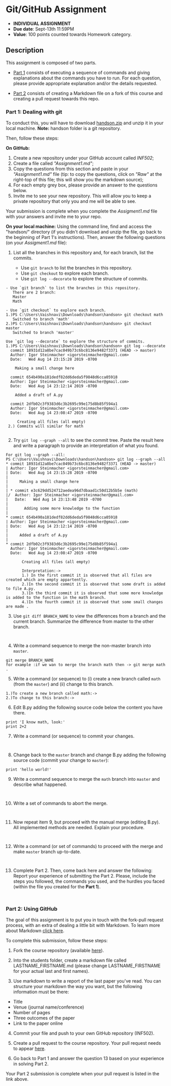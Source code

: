 # Git/GitHub Assignment

* **INDIVIDUAL ASSIGNMENT**
* **Due date**: Sept-13th 11:59PM
* **Value**: 100 points counted towards Homework category.

## Description
This assignment is composed of two parts. 
- [Part 1](#Part-1-Dealing-with-git) consists of executing a sequence of commands and giving explanations about the commands you have to run. For each question, please provide appropriate explanation and/or the details requested.

- [Part 2](#Part-2-Using-GitHub) consists of creating a Markdown file on a fork of this course and creating a pull request towards this repo.

### Part 1: Dealing with git

To conduct this, you will have to download [handson.zip](handson.zip) and unzip it in your local machine. **Note:** handson folder is a git repository.

Then, follow these steps:

**On GitHub:**
1. Create a new repository under your GitHub account called *INF502*;
2. Create a file called *"Assignment1.md"*;
3. Copy the questions from this section and paste in your *"Assignment1.md"* file (tip: to copy the questions, click on *"Raw"* at the right-top of this file; this will show you the markdown source);
4. For each empty grey box, please provide an answer to the questions below.
5. Invite me to see your new repository. This will allow you to keep a private repository that only you and me will be able to see.

Your submission is complete when you complete the *Assigment1.md* file with your answers and invite me to your repo.

**On your local machine:** Using the command line, find and access the "handson/" directory (if you didn't download and unzip the file, go back to the beginning of Part 1's instructions). Then, answer the following questions (on your *Assigment1.md* file):

1. List all the branches in this repository and, for each branch, list the commits.

    - Use `git branch` to list the branches in this repository.
    - Use `git checkout` to explore each branch.
    - Use `git log --decorate` to explore the structure of commits.

```
- Use `git branch` to list the branches in this repository.
   There are 2 branch:
   Master 
   Math 
   
- Use `git checkout` to explore each branch.
1.)PS C:\Users\Vaishnavi\Downloads\handson\handson> git checkout math
   Switched to branch 'math'
2.)PS C:\Users\Vaishnavi\Downloads\handson\handson> git checkout master
   Switched to branch 'master'
   
Use `git log --decorate` to explore the structure of commits.
1.)PS C:\Users\Vaishnavi\Downloads\handson\handson> git log --decorate
  commit 18931d12a8be7cac049b73c6bc8136e9482f3371 (HEAD -> master)
  Author: Igor Steinmacher <igorsteinmacher@gmail.com>
  Date:   Wed Aug 14 23:15:28 2019 -0700

    Making a small change here

  commit 654b490a181dedf82dd6deda5f9848d6cca05918
  Author: Igor Steinmacher <igorsteinmacher@gmail.com>
  Date:   Wed Aug 14 23:12:14 2019 -0700

    Added a draft of A.py

  commit 2dfb02c3f9383d6c3b2695c99e175d8b85f594a1
  Author: Igor Steinmacher <igorsteinmacher@gmail.com>
  Date:   Wed Aug 14 23:08:47 2019 -0700

     Creating all files (all empty)
 2.) Commits will similar for math 


```

2. Try `git log --graph --all` to see the commit tree. Paste the result here and write a paragraph to provide an interpretation of what you found.
```
For git log --graph --all:
PS C:\Users\Vaishnavi\Downloads\handson\handson> git log --graph --all
* commit 18931d12a8be7cac049b73c6bc8136e9482f3371 (HEAD -> master)
| Author: Igor Steinmacher <igorsteinmacher@gmail.com>
| Date:   Wed Aug 14 23:15:28 2019 -0700
|
|     Making a small change here
|
| * commit e3c629dd524712aedea96d7dbaad1c50d12b5b5e (math)
|/  Author: Igor Steinmacher <igorsteinmacher@gmail.com>
|   Date:   Wed Aug 14 23:13:48 2019 -0700
|
|       Adding some more knowledge to the function
|
* commit 654b490a181dedf82dd6deda5f9848d6cca05918
| Author: Igor Steinmacher <igorsteinmacher@gmail.com>
| Date:   Wed Aug 14 23:12:14 2019 -0700
|
|     Added a draft of A.py
|
* commit 2dfb02c3f9383d6c3b2695c99e175d8b85f594a1
  Author: Igor Steinmacher <igorsteinmacher@gmail.com>
  Date:   Wed Aug 14 23:08:47 2019 -0700

       Creating all files (all empty)
       
       Interpretation:->
       1.) In the first commit it is observed that all files are created which are empty appartently.
       2.)In the second commit it is observed that some draft is added to file A.py.
       3.)In the third commit it is observed that some more knowledge is added to the function in the math branch.
       4.)In the fourth commit it is observed that some small changes are made .

```

3. Use `git diff BRANCH_NAME` to view the differences from a branch and the current branch. Summarize the difference from master to the other branch.

```


```

4. Write a command sequence to merge the non-master branch into `master`.

```
git merge BRANCH_NAME
for example :if we wan to merge the branch math then -> git merge math .

```


5. Write a command (or sequence) to (i) create a new branch called `math` (from the `master`) and (ii) change to this branch.

```
1.)To create a new branch called math:->
2.)To change to this branch:->

```
   
6. Edit B.py adding the following source code below the content you have there.
```
print 'I know math, look:'
print 2+2
```

7. Write a command (or sequence) to commit your changes.
```


```

8. Change back to the `master` branch and change B.py adding the following source code (commit your change to `master`):
```
print 'hello world!'
```

9. Write a command sequence to merge the `math` branch into `master` and describe what happened.
```


```
   
10. Write a set of commands to abort the merge.
```


```
   
11. Now repeat item 9, but proceed with the manual merge (editing B.py). All implemented methods are needed. Explain your procedure.
```


```

12. Write a command (or set of commands) to proceed with the merge and make `master` branch up-to-date.
```


```

13. Complete Part 2. Then, come back here and answer the following:
Report your experience of submitting the Part 2. Please, include the steps you followed, the commands you used, and the hurdles you faced (within the file you created for the **Part 1**).
```


```

### Part 2: Using GitHub

The goal of this assignment is to put you in touch with the fork-pull request process, with an extra of dealing a little bit with Markdown. To learn more about Markdown [click here](https://guides.github.com/features/mastering-markdown/).

To complete this submission, follow these steps:

1. Fork the course repository (available [here](https://github.com/chavesana/INF502-Fall22)).

2. Into the students folder, create a markdown file called LASTNAME_FIRSTNAME.md (please change LASTNAME_FIRSTNAME for your actual last and first names). 

3. Use markdown to write a report of the last paper you've read. You can structure your markdown the way you want, but the following information must be there:
- Title
- Venue (journal name/conference)
- Number of pages
- Three outcomes of the paper
- Link to the paper online

4. Commit your file and push to your own GitHub repository (INF502).

5. Create a pull request to the course repository. Your pull request needs to appear [here](https://github.com/chavesana/INF502-Fall22/pulls).

6. Go back to Part 1 and answer the question 13 based on your experience in solving Part 2.

Your Part 2 submission is complete when your pull request is listed in the link above.
